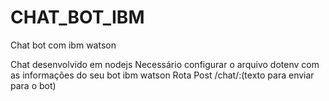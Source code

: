 # CHAT_BOT_IBM
Chat bot com ibm watson

Chat desenvolvido em nodejs
Necessário configurar o arquivo dotenv com as informações do seu bot ibm watson
Rota Post /chat/:(texto para enviar para o bot)

